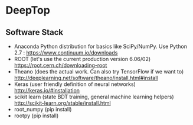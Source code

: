 # DeepTop

## Software Stack

- Anaconda Python distribution for basics like SciPy/NumPy. Use Python 2.7 : https://www.continuum.io/downloads
- ROOT (let's use the current production version 6.06/02) https://root.cern.ch/downloading-root
- Theano (does the actual work. Can also try TensorFlow if we want to) http://deeplearning.net/software/theano/install.html#install
- Keras (user friendly definition of neural networks) http://keras.io/#installation
- scikit learn (state BDT training, general machine learning helpers) http://scikit-learn.org/stable/install.html
- root_numpy (pip install)
- rootpy (pip install)